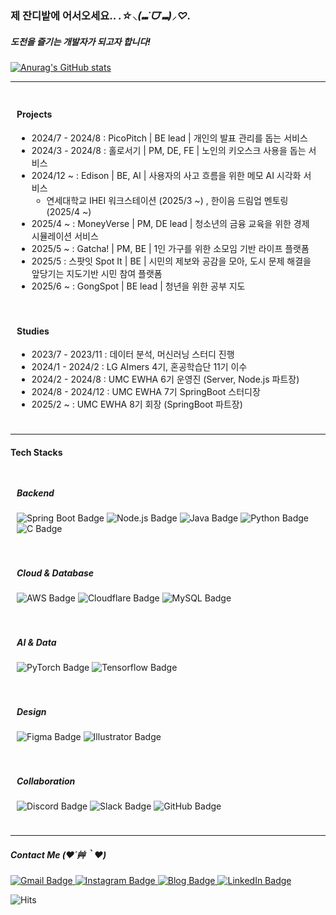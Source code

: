 ### 제 잔디밭에 어서오세요.. *.☆⸜(⑉˙ᗜ˙⑉)⸝♡.*
##### 도전을 즐기는 개발자가 되고자 합니다!

[![Anurag's GitHub stats](https://github-readme-stats.vercel.app/api?username=yooniicode)](https://github.com/anuraghazra/github-readme-stats)

---

<div style="padding:10px; border-radius:10px;">

#### Projects

- 2024/7 - 2024/8 : PicoPitch | BE lead | 개인의 발표 관리를 돕는 서비스
- 2024/3 - 2024/8 : 홀로서기 | PM, DE, FE | 노인의 키오스크 사용을 돕는 서비스
- 2024/12 ~ : Edison | BE, AI | 사용자의 사고 흐름을 위한 메모 AI 시각화 서비스
    - 연세대학교 IHEI 워크스테이션 (2025/3 ~) , 한이음 드림업 멘토링 (2025/4 ~)
- 2025/4 ~ : MoneyVerse | PM, DE lead | 청소년의 금융 교육을 위한 경제 시뮬레이션 서비스
- 2025/5 ~ : Gatcha! | PM, BE | 1인 가구를 위한 소모임 기반 라이프 플랫폼
- 2025/5 : 스팟잇 Spot It | BE | 시민의 제보와 공감을 모아, 도시 문제 해결을 앞당기는 지도기반 시민 참여 플랫폼
- 2025/6 ~ : GongSpot | BE lead | 청년을 위한 공부 지도

</div>

<div style="padding:10px; border-radius:10px;">

#### Studies

- 2023/7 - 2023/11 : 데이터 분석, 머신러닝 스터디 진행
- 2024/1 - 2024/2 : LG AImers 4기, 혼공학습단 11기 이수
- 2024/2 - 2024/8 : UMC EWHA 6기 운영진 (Server, Node.js 파트장)
- 2024/8 - 2024/12 : UMC EWHA 7기 SpringBoot 스터디장
- 2025/2 ~ : UMC EWHA 8기 회장 (SpringBoot 파트장)

</div>

---

#### Tech Stacks

<div style= "padding:10px; border-radius:10px;">

##### Backend
<p align="left">
  <img src="https://img.shields.io/badge/Spring_Boot-6DB33F?style=flat-square&logo=springboot&logoColor=white" alt="Spring Boot Badge">
  <img src="https://img.shields.io/badge/Node.js-339933?style=flat-square&logo=Node.js&logoColor=white" alt="Node.js Badge">
  <img src="https://img.shields.io/badge/Java-007396?style=flat-square&logo=Java&logoColor=white" alt="Java Badge">
  <img src="https://img.shields.io/badge/Python-3776AB?style=flat-square&logo=Python&logoColor=white" alt="Python Badge">
  <img src="https://img.shields.io/badge/C-A8B9CC?style=flat-square&logo=C&logoColor=white" alt="C Badge">
</p>

</div>

<div style="padding:10px; border-radius:10px;">

##### Cloud & Database
<p align="left">
  <img src="https://img.shields.io/badge/Amazon_AWS-232F3E?style=flat-square&logo=amazon-aws&logoColor=white" alt="AWS Badge">
  <img src="https://img.shields.io/badge/Cloudflare-F38020?style=flat-square&logo=Cloudflare&logoColor=white" alt="Cloudflare Badge">
  <img src="https://img.shields.io/badge/MySQL-4479A1?style=flat-square&logo=MySQL&logoColor=white" alt="MySQL Badge">
</p>

</div>

<div style="padding:10px; border-radius:10px;">

##### AI & Data
<p align="left">
  <img src="https://img.shields.io/badge/PyTorch-EE4C2C?style=flat-square&logo=PyTorch&logoColor=white" alt="PyTorch Badge">
  <img src="https://img.shields.io/badge/TensorFlow-FF6F00?style=flat-square&logo=TensorFlow&logoColor=white" alt="Tensorflow Badge">
</p>

</div>

<div style="padding:10px; border-radius:10px;">

##### Design
<p align="left">
  <img src="https://img.shields.io/badge/Figma-F24E1E?style=flat-square&logo=Figma&logoColor=white" alt="Figma Badge">
  <img src="https://img.shields.io/badge/Adobe Illustrator-FF9A00?style=flat-square&logo=Adobe Illustrator&logoColor=white" alt="Illustrator Badge">
</p>

</div>

<div style="padding:10px; border-radius:10px;">

##### Collaboration
<p align="left">
  <img src="https://img.shields.io/badge/Discord-5865F2?style=flat-square&logo=Discord&logoColor=white" alt="Discord Badge">
  <img src="https://img.shields.io/badge/Slack-4A154B?style=flat-square&logo=Slack&logoColor=white" alt="Slack Badge">
  <img src="https://img.shields.io/badge/GitHub-181717?style=flat-square&logo=GitHub&logoColor=white" alt="GitHub Badge">
</p>

</div>

---

##### Contact Me (❤️´艸｀❤️)
<p align="left">
  <a href="mailto:estelle0329@ewha.ac.kr">
    <img src="https://img.shields.io/badge/Gmail-D14836?style=flat-square&logo=Gmail&logoColor=white" alt="Gmail Badge">
  </a>
  <a href="https://www.instagram.com/pdxvhdx/">
    <img src="https://img.shields.io/badge/Instagram-E4405F?style=flat-square&logo=Instagram&logoColor=white" alt="Instagram Badge">
  </a>
  <a href="https://yoonot.notion.site/YooniCode-163758e06b714a73bcac01e2eb6c4d43?source=copy_link">
    <img src="https://img.shields.io/badge/Blog-000000?style=flat-square&logo=Notion&logoColor=white" alt="Blog Badge">
  </a>
  <a href="www.linkedin.com/in/yooniicode">
    <img src="https://img.shields.io/badge/LinkedIn-0077B5?style=flat-square&logo=LinkedIn&logoColor=white" alt="LinkedIn Badge">
  </a>
</p>

![Hits](https://hits.sh/github.com/yooniicode.svg?style=flat-square&color=grey&label=visits)

